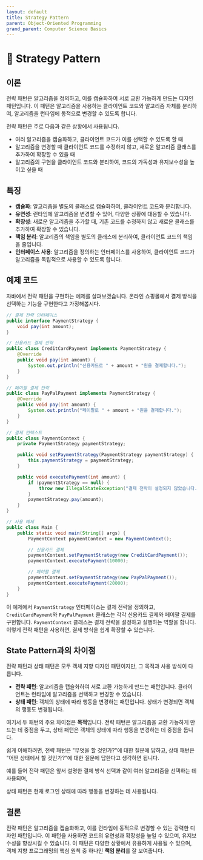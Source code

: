 ```yaml
---
layout: default
title: Strategy Pattern
parent: Object-Oriented Programming
grand_parent: Computer Science Basics
---
```


# 🧱 Strategy Pattern

## 이론

전략 패턴은 알고리즘을 정의하고, 이를 캡슐화하여 서로 교환 가능하게 만드는 디자인 패턴입니다.
이 패턴은 알고리즘을 사용하는 클라이언트 코드와 알고리즘 자체를 분리하여,
알고리즘을 런타임에 동적으로 변경할 수 있도록 합니다.

전략 패턴은 주로 다음과 같은 상황에서 사용됩니다.
- 여러 알고리즘을 캡슐화하고, 클라이언트 코드가 이를 선택할 수 있도록 할 때
- 알고리즘을 변경할 때 클라이언트 코드를 수정하지 않고, 새로운 알고리즘 클래스를 추가하여 확장할 수 있을 때
- 알고리즘의 구현을 클라이언트 코드와 분리하여, 코드의 가독성과 유지보수성을 높이고 싶을 때

## 특징
- **캡슐화**: 알고리즘을 별도의 클래스로 캡슐화하여, 클라이언트 코드와 분리합니다.
- **유연성**: 런타임에 알고리즘을 변경할 수 있어, 다양한 상황에 대응할 수 있습니다.
- **확장성**: 새로운 알고리즘을 추가할 때, 기존 코드를 수정하지 않고 새로운 클래스를 추가하여 확장할 수 있습니다.
- **책임 분리**: 알고리즘의 책임을 별도의 클래스에 분리하여, 클라이언트 코드의 책임을 줄입니다.
- **인터페이스 사용**: 알고리즘을 정의하는 인터페이스를 사용하여, 클라이언트 코드가 알고리즘을 독립적으로 사용할 수 있도록 합니다.

## 예제 코드

자바에서 전략 패턴을 구현하는 예제를 살펴보겠습니다.
온라인 쇼핑몰에서 결제 방식을 선택하는 기능을 구현한다고 가정해봅시다.

```java
// 결제 전략 인터페이스
public interface PaymentStrategy {
    void pay(int amount);
}

// 신용카드 결제 전략
public class CreditCardPayment implements PaymentStrategy {
    @Override
    public void pay(int amount) {
        System.out.println("신용카드로 " + amount + "원을 결제합니다.");
    }
}

// 페이팔 결제 전략
public class PayPalPayment implements PaymentStrategy {
    @Override
    public void pay(int amount) {
        System.out.println("페이팔로 " + amount + "원을 결제합니다.");
    }
}

// 결제 컨텍스트
public class PaymentContext {
    private PaymentStrategy paymentStrategy;

    public void setPaymentStrategy(PaymentStrategy paymentStrategy) {
        this.paymentStrategy = paymentStrategy;
    }

    public void executePayment(int amount) {
        if (paymentStrategy == null) {
            throw new IllegalStateException("결제 전략이 설정되지 않았습니다.");
        }
        paymentStrategy.pay(amount);
    }
}

// 사용 예제
public class Main {
    public static void main(String[] args) {
        PaymentContext paymentContext = new PaymentContext();

        // 신용카드 결제
        paymentContext.setPaymentStrategy(new CreditCardPayment());
        paymentContext.executePayment(10000);

        // 페이팔 결제
        paymentContext.setPaymentStrategy(new PayPalPayment());
        paymentContext.executePayment(20000);
    }
}
```

이 예제에서 `PaymentStrategy` 인터페이스는 결제 전략을 정의하고,
`CreditCardPayment`와 `PayPalPayment` 클래스는 각각 신용카드 결제와 페이팔 결제를 구현합니다.
`PaymentContext` 클래스는 결제 전략을 설정하고 실행하는 역할을 합니다.
이렇게 전략 패턴을 사용하면, 결제 방식을 쉽게 확장할 수 있습니다.

## State Pattern과의 차이점

전략 패턴과 상태 패턴은 모두 객체 지향 디자인 패턴이지만, 그 목적과 사용 방식이 다릅니다.

- **전략 패턴**: 알고리즘을 캡슐화하여 서로 교환 가능하게 만드는 패턴입니다. 클라이언트는 런타임에 알고리즘을 선택하고 변경할 수 있습니다.
- **상태 패턴**: 객체의 상태에 따라 행동을 변경하는 패턴입니다. 상태가 변경되면 객체의 행동도 변경됩니다.

여기서 두 패턴의 주요 차이점은 **목적**입니다.
전략 패턴은 알고리즘을 교환 가능하게 만드는 데 중점을 두고,
상태 패턴은 객체의 상태에 따라 행동을 변경하는 데 중점을 둡니다.

쉽게 이해하려면, 전략 패턴은 "무엇을 할 것인가?"에 대한 질문에 답하고, 
상태 패턴은 "어떤 상태에서 할 것인가?"에 대한 질문에 답한다고 생각하면 됩니다.

예를 들어 전략 패턴은 앞서 설명한 결제 방식 선택과 같이
여러 알고리즘을 선택하는 데 사용되며,

상태 패턴은 현재 로그인 상태에 따라 행동을 변경하는 데 사용됩니다.

## 결론

전략 패턴은 알고리즘을 캡슐화하고, 이를 런타임에 동적으로 변경할 수 있는 강력한 디자인 패턴입니다.
이 패턴을 사용하면 코드의 유연성과 확장성을 높일 수 있으며,
유지보수성을 향상시킬 수 있습니다.
이 패턴은 다양한 상황에서 유용하게 사용될 수 있으며,
객체 지향 프로그래밍의 핵심 원칙 중 하나인 **책임 분리**를 잘 보여줍니다.